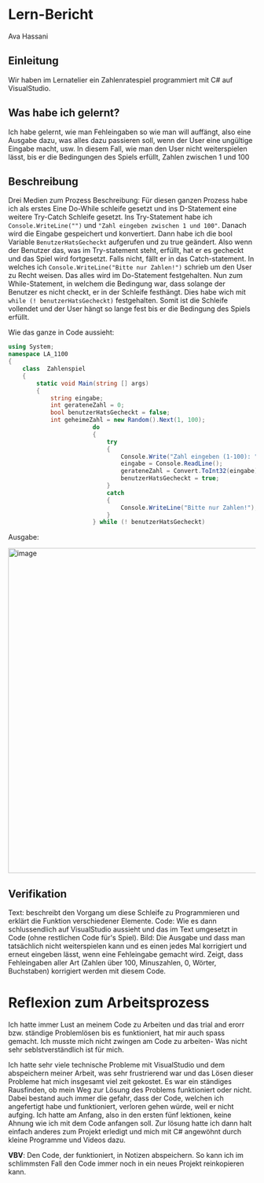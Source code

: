 # Lern-Bericht
Ava Hassani

## Einleitung

Wir haben im Lernatelier ein Zahlenratespiel programmiert mit C# auf VisualStudio.

## Was habe ich gelernt?

Ich habe gelernt, wie man Fehleingaben so wie man will auffängt, also eine Ausgabe dazu, was alles dazu passieren soll, wenn der User eine ungültige Eingabe macht, usw. In diesem Fall, wie man den User nicht weiterspielen lässt, bis er die Bedingungen des Spiels erfüllt, Zahlen zwischen 1 und 100

## Beschreibung
 Drei Medien zum Prozess
 Beschreibung:
Für diesen ganzen Prozess habe ich als erstes Eine Do-While schleife gesetzt und ins D-Statement eine weitere Try-Catch Schleife gesetzt. Ins Try-Statement habe ich ``Console.WriteLine("")`` und ``"Zahl eingeben zwischen 1 und 100"``. Danach wird die Eingabe gespeichert und konvertiert. Dann habe ich die bool Variable ``BenutzerHatsGecheckt`` aufgerufen und zu true geändert. Also wenn der Benutzer das, was im Try-statement steht, erfüllt, hat er es gecheckt und das Spiel wird fortgesetzt. Falls nicht, fällt er in das Catch-statement. In welches ich ``Console.WriteLine("Bitte nur Zahlen!")`` schrieb um den User zu Recht weisen. Das alles wird im Do-Statement festgehalten. Nun zum While-Statement, in welchem die Bedingung war, dass solange der Benutzer es nicht checkt, er in der Schleife festhängt. Dies habe wich mit `` while (! benutzerHatsGecheckt)`` festgehalten. 
Somit ist die Schleife vollendet und der User hängt so lange fest bis er die Bedingung des Spiels erfüllt.

Wie das ganze in Code aussieht:

```C#
using System;
namespace LA_1100
{
    class  Zahlenspiel
    {
        static void Main(string [] args)
        {
            string eingabe;
            int gerateneZahl = 0;
            bool benutzerHatsGecheckt = false;
            int geheimeZahl = new Random().Next(1, 100);
                        do
                        {
                            try
                            {
                                Console.Write("Zahl eingeben (1-100): ");
                                eingabe = Console.ReadLine();
                                gerateneZahl = Convert.ToInt32(eingabe);
                                benutzerHatsGecheckt = true;
                            }
                            catch
                            {
                                Console.WriteLine("Bitte nur Zahlen!");
                            }
                        } while (! benutzerHatsGecheckt)
```
Ausgabe:

<img width="662" alt="image" src="https://user-images.githubusercontent.com/111045914/191711778-ab4da45f-0e42-4e65-bba7-b1390eae52b2.png">

## Verifikation
Text: beschreibt den Vorgang um diese Schleife zu Programmieren und erklärt die Funktion verschiedener Elemente.
Code: Wie es dann schlussendlich auf VisualStudio aussieht und das im Text umgesetzt in Code (ohne restlichen Code für's Spiel).
Bild: Die Ausgabe und dass man tatsächlich nicht weiterspielen kann und es einen jedes Mal korrigiert und erneut eingeben lässt, wenn eine Fehleingabe gemacht wird. Zeigt, dass Fehleingaben aller Art (Zahlen über 100, Minuszahlen, 0, Wörter, Buchstaben) korrigiert werden mit diesem Code.

# Reflexion zum Arbeitsprozess

Ich hatte immer Lust an meinem Code zu Arbeiten und das trial and erorr bzw. ständige Problemlösen bis es funktioniert, hat mir auch spass gemacht. Ich musste mich nicht zwingen am Code zu arbeiten- Was nicht sehr seblstverständlich ist für mich.

Ich hatte sehr viele technische Probleme mit VisualStudio und dem abspeichern meiner Arbeit, was sehr frustrierend war und das Lösen dieser Probleme hat mich insgesamt viel zeit gekostet. Es war ein ständiges Rausfinden, ob mein Weg zur Lösung des Problems funktioniert oder nicht. Dabei bestand auch immer die gefahr, dass der Code, welchen ich angefertigt habe und funktioniert, verloren gehen würde, weil er nicht aufging.
Ich hatte am Anfang, also in den ersten fünf lektionen, keine Ahnung wie ich mit dem Code anfangen soll. Zur lösung hatte ich dann halt einfach anderes zum Projekt erledigt und mich mit C# angewöhnt durch kleine Programme und Videos dazu.

**VBV**: Den Code, der funktioniert, in Notizen abspeichern. So kann ich im schlimmsten Fall den Code immer noch in ein neues Projekt reinkopieren kann.

